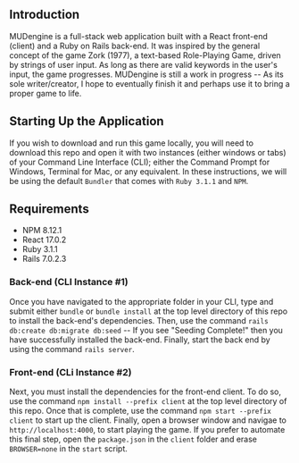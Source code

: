 ## Introduction  
MUDengine is a full-stack web application built with a React front-end (client) and a Ruby on Rails back-end. It was inspired by the general concept of the game Zork (1977), a text-based Role-Playing Game, driven by strings of user input. As long as there are valid keywords in the user's input, the game progresses. MUDengine is still a work in progress -- As its sole writer/creator, I hope to eventually finish it and perhaps use it to bring a proper game to life.

## Starting Up the Application
If you wish to download and run this game locally, you will need to download this repo and open it with two instances (either windows or tabs) of your Command Line Interface (CLI); either the Command Prompt for Windows, Terminal for Mac, or any equivalent. In these instructions, we will be using the default `Bundler` that comes with `Ruby 3.1.1` and `NPM`.

## Requirements
- NPM 8.12.1
- React 17.0.2
- Ruby 3.1.1
- Rails 7.0.2.3

### Back-end (CLI Instance #1)
Once you have navigated to the appropriate folder in your CLI, type and submit either `bundle` or `bundle install` at the top level directory of this repo to install the back-end's dependencies. Then, use the command `rails db:create db:migrate db:seed` -- If you see "Seeding Complete!" then you have successfully installed the back-end. Finally, start the back end by using the command `rails server`.

### Front-end (CLi Instance #2)
Next, you must install the dependencies for the front-end client. To do so, use the command `npm install --prefix client` at the top level directory of this repo. Once that is complete, use the command `npm start --prefix client` to start up the client. Finally, open a browser window and navigae to `http://localhost:4000`, to start playing the game. If you prefer to automate this final step, open the `package.json` in the `client` folder and erase `BROWSER=none` in the `start` script.
